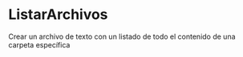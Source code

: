 # ListarArchivos
Crear un archivo de texto con un listado de todo el contenido de una carpeta específica
